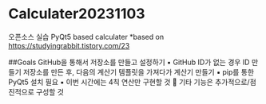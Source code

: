 # Calculater20231103
오픈소스 실습
PyQt5 based calculater
*based on https://studyingrabbit.tistory.com/23 

##Goals
GitHub을 통해서 저장소를 만들고 설정하기
▪ GitHub ID가 없는 경우 ID 만들기
저장소를 만든 후, 다음의 계산기 템플릿을 가져다가 계산기 만들기
▪ pip를 통한 PyQt5 설치 필요
▪ 이번 시간에는 4칙 연산만 구현할 것
 기타 기능은 추가적으로/점진적으로 구성할 것
